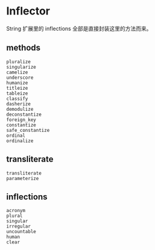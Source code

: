 # Inflector

String 扩展里的 inflections 全部是直接封装这里的方法而来。

## methods

```
pluralize
singularize
camelize
underscore
humanize
titleize
tableize
classify
dasherize
demodulize
deconstantize
foreign_key
constantize
safe_constantize
ordinal
ordinalize
```

## transliterate

```
transliterate
parameterize
```

## inflections

```
acronym
plural
singular
irregular
uncountable
human
clear
```
